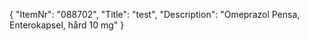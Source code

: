 {
  "ItemNr": "088702",
  "Title": "test",
  "Description": "Omeprazol Pensa, Enterokapsel, hård 10 mg"
}